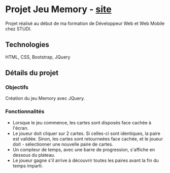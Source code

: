 # Projet Jeu Memory - [site](https://sebastienmariette74.github.io/jeu-memory/)
Projet réalisé au début de ma formation de Développeur Web et Web Mobile chez STUDI.
## Technologies
HTML, CSS, Bootstrap, JQuery

## Détails du projet

### Objectifs

Création du jeu Memory avec JQuery.

### Fonctionnalités

- Lorsque le jeu commence, les cartes sont disposés face cachée à l'écran.
- Le joueur doit cliquer sur 2 cartes. Si celles-ci sont identiques, la paire est validée. Sinon, les cartes sont retourneées face cachée, et le joueur doit - sélectionner une nouvelle paire de cartes.
- Un compteur de temps, avec une barre de progression, s'affiche en dessous du plateau.
- Le joueur gagne s'il arrive à découvrir toutes les paires avant la fin du temps imparti.

